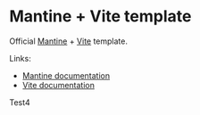 # Mantine + Vite template

Official [Mantine](https://mantine.dev/) + [Vite](https://vitejs.dev/) template.

Links:

- [Mantine documentation](https://mantine.dev/)
- [Vite documentation](https://vitejs.dev/)

Test4